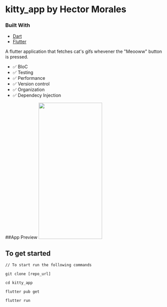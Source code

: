 # kitty_app by Hector Morales

### Built With

* [Dart](https://dart.dev)
* [Flutter](https://flutter.dev)

A flutter application that fetches cat's gifs whevener the "Meooww" button is pressed.

- ✅  BloC
- ✅  Testing
- ✅  Performance
- ✅  Version control
- ✅  Organization
- ✅  Dependecy Injection

##App Preview
<img src="assets/readme/kitty.png" width=200 height=429/> 


## To get started 
```
// To start run the following commands 

git clone [repo_url]

cd kitty_app

flutter pub get

flutter run 
```



```
